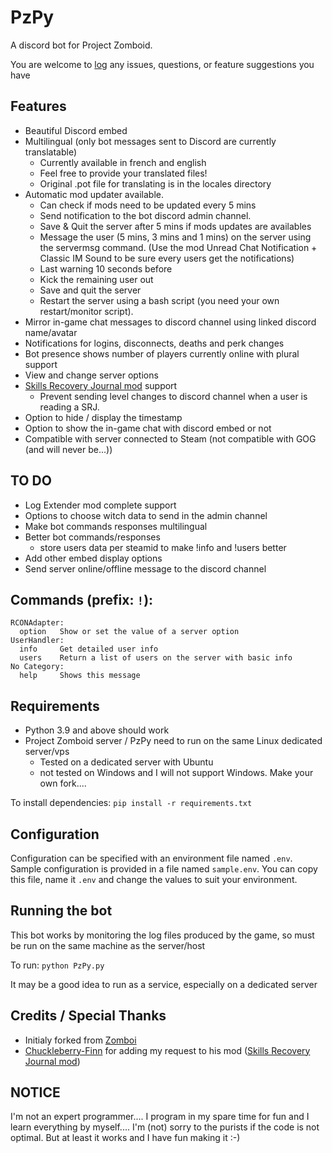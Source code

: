 # PzPy

A discord bot for Project Zomboid. 

You are welcome to [log](https://github.com/WorkingClassKid/PzPy_Discord/issues) any issues, questions, or feature suggestions you have

## Features
- Beautiful Discord embed
- Multilingual (only bot messages sent to Discord are currently translatable)
  - Currently available in french and english
  - Feel free to provide your translated files!
  - Original .pot file for translating is in the locales directory
- Automatic mod updater available.
  - Can check if mods need to be updated every 5 mins
  - Send notification to the bot discord admin channel.
  - Save & Quit the server after 5 mins if mods updates are availables
  - Message the user (5 mins, 3 mins and 1 mins) on the server using the servermsg command. (Use the mod Unread Chat Notification + Classic IM Sound to be sure every users get the notifications)
  - Last warning 10 seconds before
  - Kick the remaining user out
  - Save and quit the server
  - Restart the server using a bash script (you need your own restart/monitor script).
- Mirror in-game chat messages to discord channel using linked discord name/avatar
- Notifications for logins, disconnects, deaths and perk changes
- Bot presence shows number of players currently online with plural support
- View and change server options
- [Skills Recovery Journal mod](https://steamcommunity.com/sharedfiles/filedetails/?id=2503622437) support
  - Prevent sending level changes to discord channel when a user is reading a SRJ.
- Option to hide / display the timestamp
- Option to show the in-game chat with discord embed or not
- Compatible with server connected to Steam (not compatible with GOG (and will never be...))

## TO DO
- Log Extender mod complete support
- Options to choose witch data to send in the admin channel
- Make bot commands responses multilingual
- Better bot commands/responses
  - store users data per steamid to make !info and !users better
- Add other embed display options
- Send server online/offline message to the discord channel


## Commands (prefix: `!`):
```
RCONAdapter:
  option   Show or set the value of a server option
UserHandler:
  info     Get detailed user info
  users    Return a list of users on the server with basic info
No Category:
  help     Shows this message
```

## Requirements
- Python 3.9 and above should work
- Project Zomboid server / PzPy need to run on the same Linux dedicated server/vps
  - Tested on a dedicated server with Ubuntu
  - not tested on Windows and I will not support Windows. Make your own fork....

To install dependencies:
`pip install -r requirements.txt`

## Configuration
Configuration can be specified with an environment file named `.env`.
Sample configuration is provided in a file named `sample.env`. You can copy this file, name it `.env` and change the values to suit your environment.

## Running the bot
This bot works by monitoring the log files produced by the game, so must be run on the same machine as the server/host

To run:
`python PzPy.py`


It may be a good idea to run as a service, especially on a dedicated server

## Credits / Special Thanks

- Initialy forked from [Zomboi](https://github.com/JonnyPtn/zomboi/tree/master)
- [Chuckleberry-Finn](https://github.com/Chuckleberry-Finn) for adding my request to his mod ([Skills Recovery Journal mod](https://steamcommunity.com/sharedfiles/filedetails/?id=2503622437))  

## NOTICE
I'm not an expert programmer.... I program in my spare time for fun and I learn everything by myself.... I'm (not) sorry to the purists if the code is not optimal. But at least it works and I have fun making it :-)